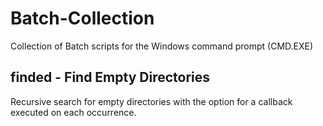 Batch-Collection
================

Collection of Batch scripts for the Windows command prompt (CMD.EXE)

finded - Find Empty Directories
-------------------------------

Recursive search for empty directories with the option for a callback executed
on each occurrence.
